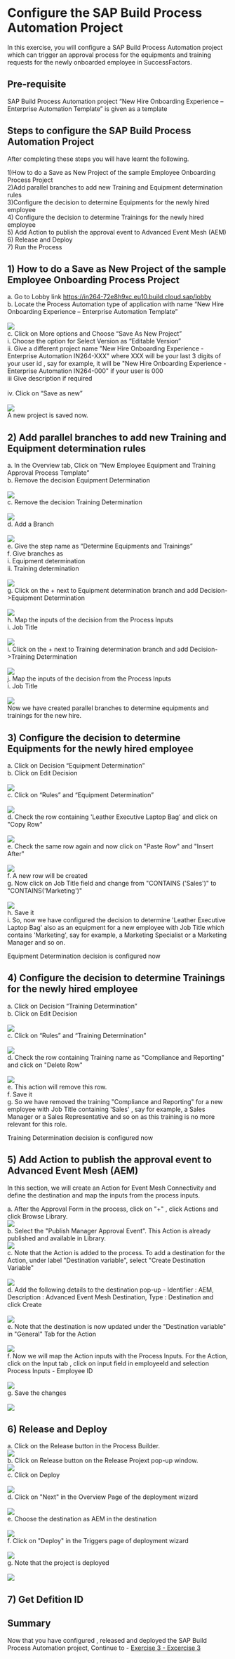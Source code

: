 # Configure the SAP Build Process Automation Project

In this exercise, you will configure a SAP Build Process Automation project which can trigger an approval process for the equipments and training requests for the newly onboarded employee in SuccessFactors.

## Pre-requisite
SAP Build Process Automation project “New Hire Onboarding Experience – Enterprise Automation Template” is given as a template

## Steps to configure the SAP Build Process Automation Project
After completing these steps you will have learnt the following.<br>

1)How to do a Save as New Project of the sample Employee Onboarding Process Project<br>
2)Add parallel branches to add new Training and Equipment determination rules<br>
3)Configure the decision to determine Equipments for the newly hired employee<br>
4) Configure the decision to determine Trainings for the newly hired employee<br>
5) Add Action to publish the approval event to Advanced Event Mesh (AEM) <br>
6) Release and Deploy<br>
7) Run the Process<br>

## 1)	How to do a Save as New Project of the sample Employee Onboarding Process Project
a.	Go to Lobby link https://in264-72e8h9xc.eu10.build.cloud.sap/lobby <br>
b.	Locate the Process Automation type of application with name “New Hire Onboarding Experience – Enterprise Automation Template” <br>
<br>![](/exercises/ex2/images/Save_as_New_1.png) <br>
c.	Click on More options and Choose “Save As New Project” <br>
  i.	Choose the option for Select Version as “Editable Version” <br>
  ii.	Give a different project name "New Hire Onboarding Experience - Enterprise Automation IN264-XXX" where XXX will be your last 3 digits of your user id , say for example, it will be "New Hire Onboarding Experience - Enterprise Automation IN264-000" if your user is 000  <br>
  iii Give description if required <br>  
  iv.	Click on “Save as new” <br>
<br>![](/exercises/ex2/images/Save_as_New_2.png) <br>
A new project is saved now. <br>

## 2)	Add parallel branches to add new Training and Equipment determination rules

a.	In the Overview tab, Click on “New Employee Equipment and Training Approval Process Template” <br>
b.	Remove the decision Equipment Determination <br>
<br>![](/exercises/ex2/images/Add_Parallel_Gateway_1.png) <br>
c.	Remove the decision Training Determination <br>
<br>![](/exercises/ex2/images/Add_Parallel_Gateway_2.png) <br>
d.	Add a Branch <br>
<br>![](/exercises/ex2/images/Add_Parallel_Gateway_3.png) <br>
e.	Give the step name as “Determine Equipments and Trainings” <br>
f.	Give branches as <br>
    i.	Equipment determination <br>
    ii.	Training determination <br>
<br>![](/exercises/ex2/images/Add_Parallel_Gateway_4.png) <br>
g.	Click on the + next to Equipment determination branch and add Decision->Equipment Determination <br>
<br>![](/exercises/ex2/images/Add_Parallel_Gateway_5.png) <br>
h.	Map the inputs of the decision from the Process Inputs <br>
  i.	Job Title <br>
<br>![](/exercises/ex2/images/Add_Parallel_Gateway_6.png) <br>
i.	Click on the + next to Training determination branch and add Decision->Training Determination <br>
<br>![](/exercises/ex2/images/Add_Parallel_Gateway_7.png) <br>
j.	Map the inputs of the decision from the Process Inputs <br>
    i.	Job Title <br>
<br>![](/exercises/ex2/images/Add_Parallel_Gateway_8.png) <br>
Now we have created  parallel branches to determine equipments and trainings for the new hire. <br>


## 3)	Configure the decision to determine Equipments for the newly hired employee
  a.	Click on Decision “Equipment Determination” <br>
  b.	Click on Edit Decision <br>
  <br>![](/exercises/ex2/images/Configure_Equipment_Determination_1.png) <br>
  c.	Click on “Rules” and “Equipment Determination” <br>
  <br>![](/exercises/ex2/images/Configure_Equipment_Determination_2.png) <br>
  d.	Check the row containing 'Leather Executive Laptop Bag' and click on "Copy Row" <br>
  <br>![](/exercises/ex2/images/Configure_Equipment_Determination_3.png) <br>
  e.	Check the same row again and now click on "Paste Row" and "Insert After" <br>
  <br>![](/exercises/ex2/images/Configure_Equipment_Determination_4.png) <br>
  f.	A new row will be created <br>
  g.  Now click on Job Title field and change from "CONTAINS ('Sales')" to "CONTAINS('Marketing')" <br>
  <br>![](/exercises/ex2/images/Configure_Equipment_Determination_5.png) <br>
  h.	Save it <br>
  i. So, now we have configured the decision to determine 'Leather Executive Laptop Bag' also as an equipment for a new employee with Job Title which contains 'Marketing', say for example, a Marketing Specialist or a Marketing Manager and so on.<br>
  
Equipment Determination decision is configured now 

## 4)	Configure the decision to determine Trainings for the newly hired employee

  a.	Click on Decision “Training Determination” <br>
  b.	Click on Edit Decision <br>
  <br>![](/exercises/ex2/images/Configure_Training_Determination_1.png) <br>
  c.	Click on “Rules” and “Training Determination” <br>
  <br>![](/exercises/ex2/images/Configure_Training_Determination_2.png) <br>
  d.	Check the row containing Training name as "Compliance and Reporting" and click on "Delete Row" <br>
  <br>![](/exercises/ex2/images/Configure_Training_Determination_3.png) <br>
  e.	This action will remove this row. <br>
  f.	Save it <br>
  g. So we have removed the training "Compliance and Reporting" for a new employee with Job Title containing 'Sales' , say for example, a Sales Manager or a Sales Representative and so on as this training is no more relevant for this role. 
  
Training Determination decision is configured now 

## 5)	Add Action to publish the approval event to Advanced Event Mesh (AEM) 

 In this section, we will create an Action for Event Mesh Connectivity and define the destination and map the inputs from the process inputs. 

  a. After the Approval Form in the process, click on "+" , click Actions and click Browse Library.
  <br>![](/exercises/ex2/images/Actions001.jpg) <br>
  b. Select the "Publish Manager Approval Event". This Action is already published and available in Library.
  <br>![](/exercises/ex2/images/Actions002.jpg) <br>
  c. Note that the Action is added to the process. To add a destination for the Action, under label "Destination variable", select "Create Destination Variable" <br>
  <br>![](/exercises/ex2/images/Actions003.jpg) <br>
  d. Add the following details to the destination pop-up - Identifier : AEM, Description : Advanced Event Mesh Destination, Type : Destination and click Create <br>
  <br>![](/exercises/ex2/images/Actions004.png) <br>
  e. Note that the destination is now updated under the "Destination variable" in "General" Tab for the Action <br>
  <br>![](/exercises/ex2/images/Actions008.jpg) <br>
  f. Now we will map the Action inputs with the Process Inputs. For the Action, click on the Input tab , click on input field in employeeId and selection Process Inputs - Employee ID <br>
  <br>![](/exercises/ex2/images/Actions009.jpg) <br>
  g. Save the changes <br>
  <br>![](/exercises/ex2/images/Actions010.jpg) <br>

## 6)	Release and Deploy
  a. Click on the Release button in the Process Builder.
  <br>![](/exercises/ex2/images/Release001.jpg) <br>
  b. Click on Release button on the Release Projext pop-up window.
  <br>![](/exercises/ex2/images/Release002.jpg) <br>
  c. Click on Deploy <br>
  <br>![](/exercises/ex2/images/Release003.jpg) <br>
  d. Click on "Next" in the Overview Page of the deployment wizard <br>
  <br>![](/exercises/ex2/images/ReleaseWizard004.jpg) <br>
  e. Choose the destination as AEM in the destination <br>
  <br>![](/exercises/ex2/images/Release0001.jpg) <br>
  f. Click on "Deploy" in the Triggers page of deployment wizard <br>
  <br>![](/exercises/ex2/images/Release005.jpg) <br>
  g. Note that the project is deployed <br>
  <br>![](/exercises/ex2/images/Release006.jpg) <br>

## 7)	Get Defition ID


## Summary

Now that you have configured , released and deployed the SAP Build Process Automation project, Continue to - [Exercise 3 - Excercise 3 ](../ex3/README.md)
